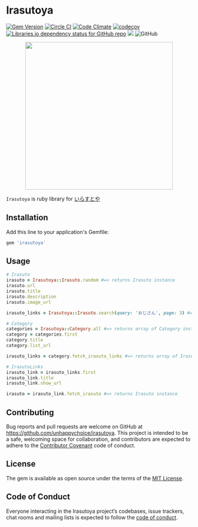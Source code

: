 # Irasutoya

[![Gem Version](https://badge.fury.io/rb/irasutoya.svg)](https://badge.fury.io/rb/irasutoya)
[![Circle CI](https://circleci.com/gh/unhappychoice/irasutoya.svg?style=shield)](https://circleci.com/gh/unhappychoice/irasutoya)
[![Code Climate](https://codeclimate.com/github/unhappychoice/irasutoya/badges/gpa.svg)](https://codeclimate.com/github/unhappychoice/irasutoya)
[![codecov](https://codecov.io/gh/unhappychoice/irasutoya/branch/master/graph/badge.svg)](https://codecov.io/gh/unhappychoice/irasutoya)
[![Libraries.io dependency status for GitHub repo](https://img.shields.io/librariesio/github/unhappychoice/irasutoya.svg)](https://libraries.io/github/unhappychoice/irasutoya)
![](http://ruby-gem-downloads-badge.herokuapp.com/irasutoya?type=total)
![GitHub](https://img.shields.io/github/license/unhappychoice/irasutoya.svg)

<p align="center">
  <img src="https://1.bp.blogspot.com/-QU1PrEXerMg/XWS5ZxD-tsI/AAAAAAABUR4/1EuTP776BowewKdMAgnAUpUB5m3O7ve-ACLcBGAs/s1600/computer_screen_programming.png" width="400"/>
</p>

`Irasutoya` is ruby library for [いらすとや](https://www.irasutoya.com)

## Installation

Add this line to your application's Gemfile:

```ruby
gem 'irasutoya'
```
## Usage

```ruby
# Irasuto
irasuto = Irasutoya::Irasuto.random #=> returns Irasuto instance
irasuto.url
irasuto.title
irasuto.description
irasuto.image_url

irasuto_links = Irasutoya::Irasuto.search(query: 'おじさん', page: 3) #=> returns array of IrasutoLink instance

# Category
categories = Irasutoya::Category.all #=> returns array of Category instance
category = categories.first
category.title
category.list_url

irasuto_links = category.fetch_irasuto_links #=> returns array of IrasutoLink instance

# IrasutoLinks
irasuto_link = irasuto_links.first
irasuto_link.title
irasuto_link.show_url

irasuto = irasuto_link.fetch_irasuto #=> returns Irasuto instance
```

## Contributing

Bug reports and pull requests are welcome on GitHub at https://github.com/unhappychoice/irasutoya. This project is intended to be a safe, welcoming space for collaboration, and contributors are expected to adhere to the [Contributor Covenant](http://contributor-covenant.org) code of conduct.

## License

The gem is available as open source under the terms of the [MIT License](https://opensource.org/licenses/MIT).

## Code of Conduct

Everyone interacting in the Irasutoya project’s codebases, issue trackers, chat rooms and mailing lists is expected to follow the [code of conduct](https://github.com/unhappychoice/irasutoya/blob/master/CODE_OF_CONDUCT.md).
